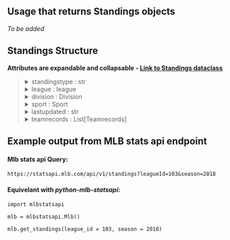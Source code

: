 ## Usage that returns Standings objects

_To be added_

## Standings Structure

**Attributes are expandable and collapsable - [Link to Standings dataclass](https://github.com/zero-sum-seattle/python-mlb-statsapi/blob/development/mlbstatsapi/models/standings/standings.py)**


<blockquote>

<details>
<summary>standingstype : str   </summary>

* A string indicating the type of standings.  
</details>

<details>
<summary>league : league   </summary>

* An object containing information about the league. Dataclass: [League](https://github.com/zero-sum-seattle/python-mlb-statsapi/blob/development/mlbstatsapi/models/leagues/league.py) 

<blockquote>

<details>
<summary>id : int   </summary>

* id number of the league  
</details>

<details>
<summary>link : str   </summary>

* link of the league  
</details>

</blockquote>

</details>

<details>
<summary>division : Division   </summary>

* An object containing information about the division. Dataclass: [Sport](https://github.com/zero-sum-seattle/python-mlb-statsapi/blob/development/mlbstatsapi/models/divisions/division.py) 

<blockquote>

<details>
<summary>id : int   </summary>

* id number of the division  
</details>

<details>
<summary>link : str   </summary>

* link of the divison  
</details>

</blockquote>

</details>

<details>
<summary>sport : Sport   </summary>

* An object containing information about the sport. Dataclass: [Sport](https://github.com/zero-sum-seattle/python-mlb-statsapi/blob/development/mlbstatsapi/models/sports/sport.py) 

<blockquote>

<details>
<summary>id : int   </summary>

* id number of the sport  
</details>

<details>
<summary>link : str   </summary>

* link of the sport  
</details>

</blockquote>

</details>

<details>
<summary>lastupdated : str   </summary>

* A string indicating the last time the standing was updated.  
</details>

<details>
<summary>teamrecords : List[Teamrecords]   </summary>

* A list of Teamrecord objects containing the data for the teams standings. Dataclass: [Teamrecords](https://github.com/zero-sum-seattle/python-mlb-statsapi/blob/development/mlbstatsapi/models/standings/attributes.py)

<blockquote>

<details>
<summary>team: Team   </summary>

* The team for which the data belongs to. Dataclass: [Team](https://github.com/zero-sum-seattle/python-mlb-statsapi/blob/development/mlbstatsapi/models/teams/team.py)

<blockquote>

<details>
<summary>id : int   </summary>

* id number of the team  
</details>

<details>
<summary>name : str   </summary>

* name of the team  
</details>

<details>
<summary>link : str   </summary>

* The API link for the team  
</details>

</blockquote>

</details>

<details>
<summary>season: int   </summary>

* The season for which the data belongs to.  
</details>

<details>
<summary>streak: Streak   </summary>

* The streak of the team. Dataclass: [Streak](https://github.com/zero-sum-seattle/python-mlb-statsapi/blob/development/mlbstatsapi/models/standings/attributes.py)

<blockquote>

<details>
<summary>streaktype : str   </summary>

* Steak type  
</details>

<details>
<summary>streaknumber : int   </summary>

* Streak number  
</details>

<details>
<summary>streakcode : str   </summary>

* Steak code  
</details>

</blockquote>

</details>

<details>
<summary>divisionrank: str   </summary>

* The rank of the team in their division.  
</details>

<details>
<summary>leaguerank: str   </summary>

* The rank of the team in their league.  
</details>

<details>
<summary>sportrank: str   </summary>

* The rank of the team in their sport.  
</details>

<details>
<summary>gamesplayed: int   </summary>

* The number of games played by the team.  
</details>

<details>
<summary>gamesback: str   </summary>

* The number of games behind the leader in the division.  
</details>

<details>
<summary>wildcardgamesback: str   </summary>

* The number of games behind the leader in the wild card race.  
</details>

<details>
<summary>leaguegamesback: str   </summary>

* The number of games behind the leader in the league.  
</details>

<details>
<summary>springleaguegamesback: str   </summary>

* The number of games behind the leader in the spring league.  
</details>

<details>
<summary>sportgamesback: str   </summary>

* The number of games behind the leader in the sport.  
</details>

<details>
<summary>divisiongamesback: str   </summary>

* The number of games behind the leader in the division.  
</details>

<details>
<summary>conferencegamesback: str   </summary>

* The number of games behind the leader in the conference.  
</details>

<details>
<summary>leaguerecord: OverallleagueRecord   </summary>

* The overall league record of the team. Dataclass: [OverallleagueRecord](https://github.com/zero-sum-seattle/python-mlb-statsapi/blob/development/mlbstatsapi/models/standings/attributes.py) 

<blockquote>

<details>
<summary>wins : int   </summary>

* Overall number of wins in league  
</details>

<details>
<summary>losses : int   </summary>

* Overall number of losses in league  
</details>

<details>
<summary>pct : str   </summary>

* Overall percentage in league  
</details>

</blockquote>

</details>

<details>
<summary>lastupdated: str   </summary>

* The date when the data was last updated.  
</details>

<details>
<summary>records: Records   </summary>

* The records of the team. Dataclass: [Records](https://github.com/zero-sum-seattle/python-mlb-statsapi/blob/development/mlbstatsapi/models/standings/attributes.py)

<blockquote>

<details>
<summary>splitrecords : Typerecords   </summary>

* A list of split records. Dataclass: [Typerecords](https://github.com/zero-sum-seattle/python-mlb-statsapi/blob/development/mlbstatsapi/models/standings/attributes.py)  

<blockquote>

<details>
<summary>wins : int   </summary>

* Number of wins in type  
</details>

<details>
<summary>losses : int   </summary>

* Number of losses in type  
</details>

<details>
<summary>pct : str   </summary>

* Percentage in type  
</details>

<details>
<summary>type : str   </summary>

* Type of record  
</details>

</blockquote>

</details>

<details>
<summary>divisionrecords : Divisionrecords   </summary>

* A list of division records. Dataclass: [Divisionrecords](https://github.com/zero-sum-seattle/python-mlb-statsapi/blob/development/mlbstatsapi/models/standings/attributes.py)  

<blockquote>

<details>
<summary>wins : int   </summary>

* Number of wins in division
</details>

<details>
<summary>losses : int   </summary>

* Number of losses in division
</details>

<details>
<summary>pct : str   </summary>

* Percentage in division
</details>

<details>
<summary>division : Divison   </summary>

* Division. Dataclass: [Division](https://github.com/zero-sum-seattle/python-mlb-statsapi/blob/development/mlbstatsapi/models/divisions/division.py)

<blockquote>

<details>
<summary>id : int   </summary>

* id number of the divison
</details>

<details>
<summary>name : str   </summary>

* name of the division
</details>

<details>
<summary>link : str   </summary>

* link of the division
</details>

</blockquote>

</details>

</blockquote>

</details>

<details>
<summary>overallrecords : Typerecords   </summary>

* A list of overall records. Dataclass: [Typerecords](https://github.com/zero-sum-seattle/python-mlb-statsapi/blob/development/mlbstatsapi/models/standings/attributes.py)  

<blockquote>

<details>
<summary>wins : int   </summary>

* Number of wins in type  
</details>

<details>
<summary>losses : int   </summary>

* Number of losses in type  
</details>

<details>
<summary>pct : str   </summary>

* Percentage in type  
</details>

<details>
<summary>type : str   </summary>

* Type of record  
</details>

</blockquote>

</details>

<details>
<summary>leaguerecords : Leaguerecords   </summary>

* A list of league records. Dataclass: [Leaguerecords](https://github.com/zero-sum-seattle/python-mlb-statsapi/blob/development/mlbstatsapi/models/standings/attributes.py)  

<blockquote>

<details>
<summary>wins : int   </summary>

* Number of wins in league  
</details>

<details>
<summary>losses : int   </summary>

* Number of losses in league  
</details>

<details>
<summary>pct : str   </summary>

* Percentage in league  
</details>

<details>
<summary>league : League   </summary>

* League. Dataclass: [League](https://github.com/zero-sum-seattle/python-mlb-statsapi/blob/development/mlbstatsapi/models/leagues/league.py)

<blockquote>

<details>
<summary>id : int   </summary>

* id number of the league  
</details>

<details>
<summary>name : str   </summary>

* name of the league  
</details>

<details>
<summary>link : str   </summary>

* link of the league  
</details>

</blockquote>

</details>

</blockquote>

</details>

<details>
<summary>expectedrecords : Typerecords   </summary>

* A list of expected records. Dataclass: [Typerecords](https://github.com/zero-sum-seattle/python-mlb-statsapi/blob/development/mlbstatsapi/models/standings/attributes.py)  

<blockquote>

<details>
<summary>wins : int   </summary>

* Number of wins in type  
</details>

<details>
<summary>losses : int   </summary>

* Number of losses in type  
</details>

<details>
<summary>pct : str   </summary>

* Percentage in type  
</details>

<details>
<summary>type : str   </summary>

* Type of record  
</details>

</blockquote>

</details>

</blockquote>

</details>

<details>
<summary>runsallowed: int   </summary>

* The number of runs allowed by the team.  
</details>

<details>
<summary>runsscored: int   </summary>

* The number of runs scored by the team.  
</details>

<details>
<summary>divisionchamp: bool   </summary>

* A flag indicating whether the team is the division champion.  
</details>

<details>
<summary>divisionleader: bool   </summary>

* A flag indicating whether the team is the leader in their division.  
</details>

<details>
<summary>haswildcard: bool   </summary>

* A flag indicating whether the team has a wild card spot.  
</details>

<details>
<summary>clinched: bool   </summary>

* A flag indicating whether the team has clinched a spot in the playoffs.  
</details>

<details>
<summary>eliminationnumber: str   </summary>

* The number of games the team needs to win or the number of games their opponents need to lose in order to be eliminated from playoff contention.  
</details>

<details>
<summary>wildcardeliminationnumber: str   </summary>

* The number of games the team needs to win or the number of games their opponents need to lose in order to be eliminated from wild card contention.  
</details>

<details>
<summary>wins: int   </summary>

* The number of wins of the team.  
</details>

<details>
<summary>losses: int   </summary>

* The number of losses of the team.  
</details>

<details>
<summary>rundifferential: int   </summary>

* The run differential of the team (runs scored minus runs allowed).  
</details>

<details>
<summary>winningpercentage: str   </summary>

* The winning percentage of the team.  
</details>

<details>
<summary>wildcardrank: str   </summary>

* The rank of the team in the wild card race.  
</details>

<details>
<summary>wildcardleader: bool   </summary>

* A flag indicating whether the team is the leader in the wild card race.  
</details>

<details>
<summary>magicnumber: str   </summary>

* The number of games the team needs to win or the number of games their opponents need to lose in order to clinch a spot in the playoffs.  
</details>

<details>
<summary>clinchindicator: str   </summary>

* Clinch indicator.  
</details>

</blockquote>

</details>

</blockquote>


## Example output from MLB stats api endpoint

#### Mlb stats api Query:   
```https://statsapi.mlb.com/api/v1/standings?leagueId=103&season=2018```

#### Equivelant with *python-mlb-statsapi*:   
```
import mlbstatsapi

mlb = mlbstatsapi.Mlb()

mlb.get_standings(league_id = 103, season = 2018)
```